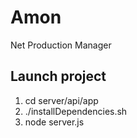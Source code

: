 # Amon
Net Production Manager

## Launch project 
1. cd server/api/app
2. ./installDependencies.sh
3. node server.js
